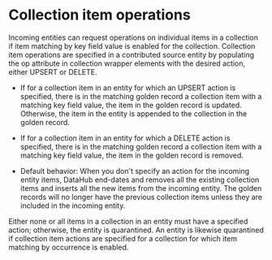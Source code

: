 # Collection item operations

<head>
  <meta name="guidename" content="DataHub"/>
  <meta name="context" content="GUID-b1f16fbe-a3bf-4d6f-906d-5bcdcbec284b"/>
</head>


Incoming entities can request operations on individual items in a collection if item matching by key field value is enabled for the collection. Collection item operations are specified in a contributed source entity by populating the op attribute in collection wrapper elements with the desired action, either UPSERT or DELETE.

-  If for a collection item in an entity for which an UPSERT action is specified, there is in the matching golden record a collection item with a matching key field value, the item in the golden record is updated. Otherwise, the item in the entity is appended to the collection in the golden record.

-  If for a collection item in an entity for which a DELETE action is specified, there is in the matching golden record a collection item with a matching key field value, the item in the golden record is removed.

- Default behavior: When you don't specify an action for the incoming entity items, DataHub end-dates and removes all the existing collection items and inserts all the new items from the incoming entity. The golden records will no longer have the previous collection items unless they are included in the incoming entity.


Either none or all items in a collection in an entity must have a specified action; otherwise, the entity is quarantined. An entity is likewise quarantined if collection item actions are specified for a collection for which item matching by occurrence is enabled.